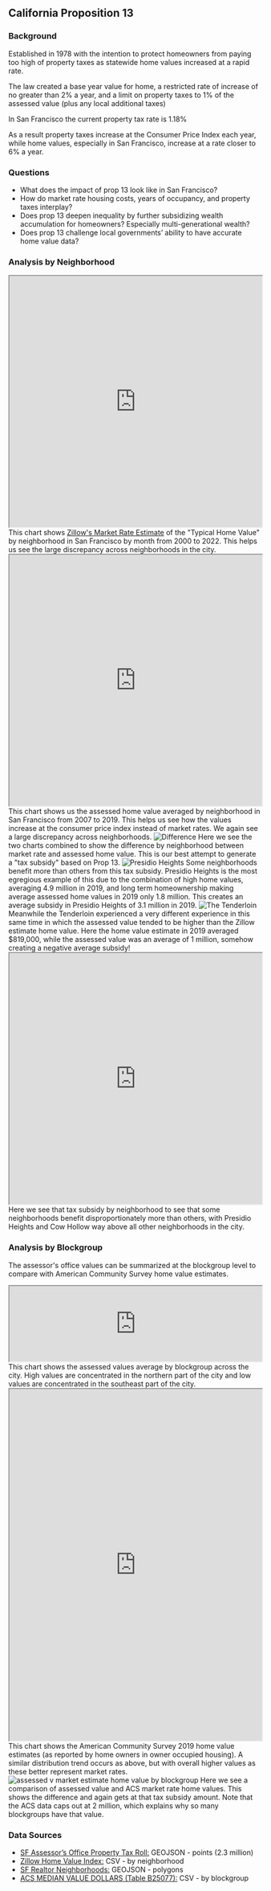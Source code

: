 ## California Proposition 13
### Background

Established in 1978 with the intention to protect homeowners from paying too high of property taxes as statewide home values increased at a rapid rate.

The law created a base year value for home, a restricted rate of increase of no greater than 2% a year, and a limit on property taxes to 1% of the assessed value (plus any local additional taxes)

In San Francisco the current property tax rate is 1.18%

As a result property taxes increase at the Consumer Price Index each year, while home values, especially in San Francisco, increase at a rate closer to 6% a year.


### Questions

<ul>
  <li>What does the impact of prop 13 look like in San Francisco?</li>
  <li>How do market rate housing costs, years of occupancy, and property taxes interplay?</li>
  <li>Does prop 13 deepen inequality by further subsidizing wealth accumulation for homeowners? Especially multi-generational wealth?</li>  
  <li>Does prop 13 challenge local governments’ ability to have accurate home value data?</li>  
</ul>

### Analysis by Neighborhood

<iframe src="https://victoriabeckley.github.io/prop13/zillow_chart.html" width="100%" height=500 title="Zillow Market Rate Home Value Estimate by Neighborhood"></iframe>
This chart shows <a href="https://www.zillow.com/research/data/">Zillow's Market Rate Estimate</a> of the "Typical Home Value" by neighborhood in San Francisco by month from 2000 to 2022. This helps us see the large discrepancy across neighborhoods in the city.


<iframe src="https://victoriabeckley.github.io/prop13/assessed_chart.html" width="100%" height=500 title="Assessed Home Value by Neighborhood"></iframe>
This chart shows us the assessed home value averaged by neighborhood in San Francisco from 2007 to 2019. This helps us see how the values increase at the consumer price index instead of market rates. We again see a large discrepancy across neighborhoods.


<img src="https://victoriabeckley.github.io/prop13/Screen Shot 2022-05-09 at 11.54.05 AM.png" alt="Difference">
Here we see the two charts combined to show the difference by neighborhood between market rate and assessed home value. This is our best attempt to generate a "tax subsidy" based on Prop 13.


<img src="https://victoriabeckley.github.io/prop13/Screen%20Shot%202022-05-09%20at%2011.55.20%20AM.png" alt="Presidio Heights">
Some neighborhoods benefit more than others from this tax subsidy. Presidio Heights is the most egregious example of this due to the combination of high home values, averaging 4.9 million in 2019, and long term homeownership making average assessed home values in 2019 only 1.8 million. This creates an average subsidy in Presidio Heights of 3.1 million in 2019.


<img src="https://victoriabeckley.github.io/prop13/Screen Shot 2022-05-09 at 11.55.13 AM.png" alt="The Tenderloin">
Meanwhile the Tenderloin experienced a very different experience in this same time in which the assessed value tended to be higher than the Zillow estimate home value. Here the home value estimate in 2019 averaged $819,000, while the assessed value was an average of 1 million, somehow creating a negative average subsidy!


<iframe src="https://victoriabeckley.github.io/prop13/difference.html" width="100%" height=500 title="Assessed Home Value by Neighborhood"></iframe>
Here we see that tax subsidy by neighborhood to see that some neighborhoods benefit disproportionately more than others, with Presidio Heights and Cow Hollow way above all other neighborhoods in the city.


### Analysis by Blockgroup

The assessor's office values can be summarized at the blockgroup level to compare with American Community Survey home value estimates. 

<iframe src="https://victoriabeckley.github.io/prop13/assessed_map.html" width="100%" title="assessed value by Blockgroup 2019"></iframe>
This chart shows the assessed values average by blockgroup across the city. High values are concentrated in the northern part of the city and low values are concentrated in the southeast part of the city.


<iframe src="https://victoriabeckley.github.io/prop13/acs_by_bg.html" width="100%" height=700 title="ACS Home Value by Blockgroup 2019"></iframe>
This chart shows the American Community Survey 2019 home value estimates (as reported by home owners in owner occupied housing). A similar distribution trend occurs as above, but with overall higher values as these better represent market rates.


<img src="https://victoriabeckley.github.io/prop13/Screen Shot 2022-05-10 at 9.54.07 AM.png" alt="assessed v market estimate home value by blockgroup">
Here we see a comparison of assessed value and ACS market rate home values. This shows the difference and again gets at that tax subsidy amount. Note that the ACS data caps out at 2 million, which explains why so many blockgroups have that value.


### Data Sources

<ul>
  <li><a href="https://data.sfgov.org/Housing-and-Buildings/Assessor-Historical-Secured-Property-Tax-Rolls/wv5m-vpq2">SF Assessor’s Office Property Tax Roll:</a> GEOJSON - points (2.3 million)</li>
  <li><a href="https://www.zillow.com/research/data/">Zillow Home Value Index:</a> CSV - by neighborhood</li>
  <li><a href="https://data.sfgov.org/Geographic-Locations-and-Boundaries/Realtor-Neighborhoods/5gzd-g9ns">SF Realtor Neighborhoods:</a> GEOJSON - polygons</li>
  <li><a href="https://data.census.gov/cedsci/table?q=B25077%3A%20MEDIAN%20VALUE%20%28DOLLARS%29&g=0500000US06075%241500000&y=2019&tid=ACSDT5Y2019.B25077">ACS MEDIAN VALUE DOLLARS (Table B25077):</a> CSV - by blockgroup</li>
</ul>
